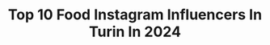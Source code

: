 ---
title: Top 10 Food Instagram Influencers In Turin In 2024
description: >-
  Find top food Instagram influencers in Turin in 2024. Most popular hashtags: #turin #torino #food #foodporn.
platform: Instagram
hits: 14
text_top: Discover the top-rated Instagram profiles on inBeat.
text_bottom: Our search engine has 14 Instagram influencers like this in Turin, Italy for you to pitch.
profiles:
  - username: "bcoolguide"
    fullname: >-
      bcool guide
    bio: >-
      International lifestyle guide, travel, restaurants, events, hotels, mixology, shopping
    location: "Italy"
    followers: 66673
    engagement: 51
    commentsToLikes: 0.004732
    id: ck0tuyre999gf0i19m9b4h8qj
    verified: false
    hashtags: "#torinofood, #torino, #igerstorino, #mangiareatorino"
  - username: "silvergram85"
    fullname: >-
      🇮🇹  ᖴ ᗩ ᗷ Ꮖ ᝪ  🇮🇹
    bio: >-
      📍 𝙍𝙤𝙢𝙚,𝙄𝙩𝙖𝙡𝙮 📸 #ʜᴜᴀᴡᴇɪ P30 ᵖʳᵒ ~𝑈𝑛’𝑖𝑚𝑚𝑎𝑔𝑖𝑛𝑒 𝑣𝑎𝑙𝑒 𝑝𝑖𝑢̀ 𝑑𝑖 𝑚𝑖𝑙𝑙𝑒 𝑝𝑎𝑟𝑜𝑙𝑒~ 👇25 % 𝒅𝒊 𝒔𝒄𝒐𝒏𝒕𝒐 𝒑𝒓𝒆𝒏𝒐𝒕𝒂𝒏𝒅𝒐 𝒅𝒂 𝒒𝒖𝒊👇
    location: "Italy"
    followers: 10511
    engagement: 1001
    commentsToLikes: 0.015043
    id: ck5c702tu6jil0i11n30xtt2t
    verified: false
    hashtags: "#yallerslazio, #yallersworld, #ilikeitaly, #yallers"
  - username: "lestradeditorino"
    fullname: >-
      Le strade di Torino
    bio: >-
      Il blog per esploratori urbani | consigli da chi ama la città per chi vive la città | #lestradeditorino | scopri le altre città @lestradepuntocom
    location: "Italy"
    followers: 34495
    engagement: 197
    commentsToLikes: 0.013796
    id: ck5cf063dm2b90i112mpmgnjh
    verified: false
    hashtags: "#urbanexplorer, #torinocity, #architetturaitaliana, #whatitalyis"
  - username: "lele_be"
    fullname: >-
      Emanuele
    bio: >-
      🐻‍❄️ Thirtysometing 💼 Designer @studio.bulbus ❤️ Urban Cyclist & Bed Lover 📍Turin, Milan & all in between 📩 berteletti.e@gmail.com
    location: "Italy"
    followers: 28430
    engagement: 374
    commentsToLikes: 0.018351
    id: ckap8038um9bx0i78ekzdqce0
    verified: false
    hashtags: "#boniacaso, #blanc, #exultis, #malebody"
  - username: "madamecereris"
    fullname: >-
      Madame Cereris
    bio: >-
      By Luca & Andrea: Food 🍳 & Wine 🍇 enthusiasts in love with Italian 🇮🇹 Gastronomy & Cuisine 🍝 📍Made in Val d'Ossola 🏡
    location: "Italy"
    followers: 10069
    engagement: 516
    commentsToLikes: 0.008143
    id: ck5bx37glmwzu0i11d7h741oc
    verified: false
    hashtags: "#pastafresca, #foodblogger, #instadesign, #pastagram"
  - username: "iris_travel_food"
    fullname: >-
      Irene Di Franco
    bio: >-
      ✈️🍩Travelfood 👩‍🏫 Teacher 🤩trips and dinners without spending too much 📍Local di @belocal_italia #foodandsuitcase #ciboevaligia My articles on⬇️
    location: "Italy"
    followers: 2275
    engagement: 1067
    commentsToLikes: 0.057944
    id: ckaosarzxqw2g0i78185uzq8l
    verified: false
    hashtags: "#viaggioinitalia, #pizza, #volgopiemonte, #thefork"
  - username: "italyfoodprntorino"
    fullname: >-
      Italy Food Porn Torino
    bio: >-
      La rubrica di @italyfoodprn sul cibo più accattivante di #Torino e dintorni ❤ Hashtag: #italyfoodporntorino
    location: "Italy"
    followers: 57898
    engagement: 291
    commentsToLikes: 0.008244
    id: ck5cayuc7edzg0i11vpj6c6dn
    verified: false
    hashtags: "#pizza, #foodporn, #pizzalover, #ciboitaliano"
  - username: "igerstorino"
    fullname: >-
      Instagramers Torino
    bio: >-
      Network ufficiale @weareigersit @rodvaveloce | @dominique_bisanti | @mariarosacavallo | @_gabriellabruzzone
    location: "Italy"
    followers: 27901
    engagement: 120
    commentsToLikes: 0.009523
    id: ck5c17knjulx00i11wsgczqvv
    verified: false
    hashtags: "#yallerspiemonte, #visitpiemonte, #italia365, #instagramersitalia"
  - username: "larissa_gamba"
    fullname: >-
      Larissa♡
    bio: >-
      🌏 𝑇𝑟𝑎𝑣𝑒𝑙 𝑎𝑑𝑑𝑖𝑐𝑡𝑒𝑑 👠 𝐹𝑎𝑠ℎ𝑖𝑜𝑛 𝑙𝑜𝑣𝑒𝑟 🧠𝑃𝑠𝑦𝑐ℎ𝑜𝑙𝑜𝑔𝑖𝑠𝑡 @psicologa.larissagamba Vi 𝘱𝘰𝘳𝘵𝘰 𝘤𝘰𝘯 𝘮𝘦 𝘥𝘢𝘯𝘥𝘰 𝘴𝘱𝘢𝘻𝘪𝘰 𝘢𝘭𝘭𝘢 𝘮𝘪𝘢 𝘤𝘳𝘦𝘢𝘵𝘪𝘷𝘪𝘵à♡ 📍Genova/ Acqui Terme
    location: "Italy"
    followers: 81435
    engagement: 6
    commentsToLikes: 0.000828
    id: ck5zsvouxz9lo0i14u1udcfl3
    verified: false
    hashtags: "#gift, #love, #toypoodle, #cherry"
  - username: "sourdoughpizza_lovecchiopiero"
    fullname: >-
      Piero Lovecchio
    bio: >-
      🍕pizza🍕focaccia🍕sourdough🍕 INFO: p.lovecchio@email.it #pierolovecchio 🍕consult🍕 🌍TORINO🌏
    location: "Italy"
    followers: 7699
    engagement: 573
    commentsToLikes: 0.082306
    id: ck602h03jhdg90i14sgtd4tao
    verified: false
    hashtags: "#sourdough, #pizzafritta, #wine, #fermentation"
---